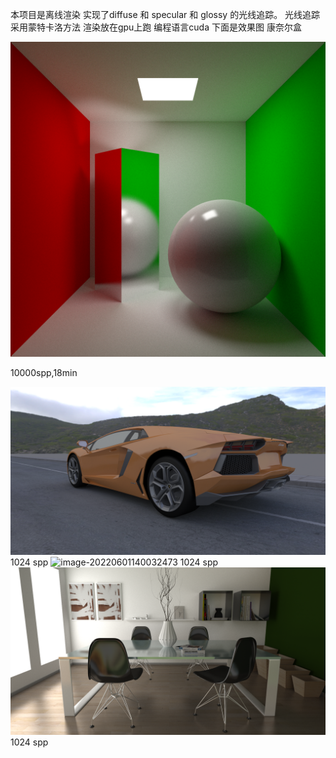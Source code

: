 本项目是离线渲染
实现了diffuse 和 specular 和 glossy 的光线追踪。
光线追踪采用蒙特卡洛方法
渲染放在gpu上跑
编程语言cuda
下面是效果图
康奈尔盒

![image-20220601140032473](https://github.com/Conqcd/offline-Render/blob/main/images/new_cornellbox.png)

10000spp,18min


![image-20220601140032473](https://github.com/Conqcd/offline-Render/blob/main/images/new_car_day.png)
1024 spp
![image-20220601140032473](https://github.com/Conqcd/offline-Render/blob/main/images/new_car_dust.png)
1024 spp
![image-20220601140032473](https://github.com/Conqcd/offline-Render/blob/main/images/new_diningroom.png)
1024 spp